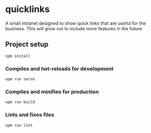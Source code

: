 # quicklinks
A small intranet designed to show quick links that are useful for the business. This will grow out to include more features in the future

## Project setup
```
npm install
```

### Compiles and hot-reloads for development
```
npm run serve
```

### Compiles and minifies for production
```
npm run build
```

### Lints and fixes files
```
npm run lint
```

